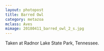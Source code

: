```yaml
---
layout: photopost
title: Barred Owl
category: metazoa
mclass: Aves
mimage: 20180411_barred_owl_2_s.jpg
---
```



Taken at Radnor Lake State Park, Tennessee.
